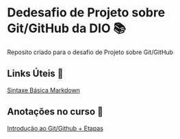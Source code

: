 # Dedesafio de Projeto sobre Git/GitHub da DIO 📚
Reposito criado para o desafio de Projeto sobre Git/GitHub

## Links Úteis 🔗
[Sintaxe Básica Markdown](https://www.markdownguide.org/basic-syntax/)

## Anotações no curso 📝
[Introdução ao Git/Github + Etapas](https://github.com/Matheusoliveira813/dio-desafio-primeiro-repositorio/blob/main/Introdu%C3%A7%C3%A3o%20ao%20Git%20e%20ao%20GitHub/Anota%C3%A7%C3%B5es.md)
